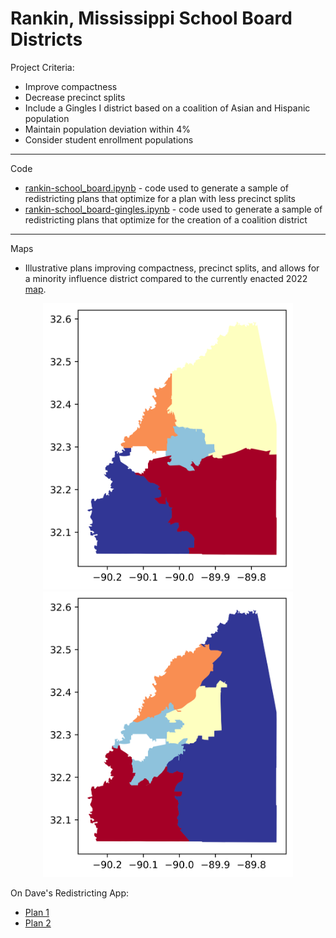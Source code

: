# Rankin, Mississippi School Board Districts

Project Criteria:
- Improve compactness
- Decrease precinct splits
- Include a Gingles I district based on a coalition of Asian and Hispanic population
- Maintain population deviation within 4%
- Consider student enrollment populations 

************

Code

- [rankin-school_board.ipynb](https://github.com/kkakey/rrep/blob/main/Mapping/rankin_school-board/rankin-school_board.ipynb) - code used to generate a sample of redistricting plans that optimize for a plan with less precinct splits
- [rankin-school_board-gingles.ipynb](https://github.com/kkakey/rrep/blob/main/Mapping/rankin_school-board/rankin-school_board.ipynb) - code used to generate a sample of redistricting plans that optimize for the creation of a coalition district


************

Maps

- Illustrative plans improving compactness, precinct splits, and allows for a minority influence district compared to the currently enacted 2022 [map](https://github.com/kkakey/rrep/blob/0748a419aeb48c0d6af0a65d9bdb3e3d1bbeecc5/Mapping/rankin_school-board/raw_data/current_districts/ADOPTED-2022-RCSB-Districts-Plan-30x40-1.pdf).
<p align="center">
<img src="https://raw.githubusercontent.com/kkakey/rrep/refs/heads/main/Mapping/rankin_school-board/output/plan1-75083.png" width="400" >
<img src="https://raw.githubusercontent.com/kkakey/rrep/refs/heads/main/Mapping/rankin_school-board/output-gingles/plan2-20082.png" width="400" >
</p>


On Dave's Redistricting App:
- [Plan 1](https://davesredistricting.org/join/5470af52-02ab-421a-95a6-e2249a9c6bc3)
- [Plan 2](https://davesredistricting.org/join/28673d77-9cc1-4f3a-83e2-df1784518b83)
